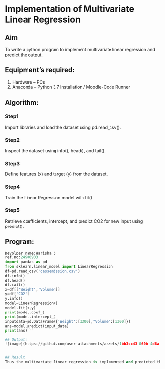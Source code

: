 # Implementation of Multivariate Linear Regression
## Aim
To write a python program to implement multivariate linear regression and predict the output.
## Equipment’s required:
1.	Hardware – PCs
2.	Anaconda – Python 3.7 Installation / Moodle-Code Runner
## Algorithm:
### Step1
Import libraries and load the dataset using pd.read_csv().

### Step2
Inspect the dataset using info(), head(), and tail().

### Step3
Define features (x) and target (y) from the dataset.

### Step4
Train the Linear Regression model with fit().

### Step5
Retrieve coefficients, intercept, and predict CO2 for new input using predict().


## Program:
```python 
Devolper name:Harisha S
ref.no:24900903
import pandas as pd
from sklearn.linear_model import LinearRegression
df=pd.read_csv('cassemission.csv')
df.info()
df.head()
df.tail()
x=df[['Weight','Volume']]
y=df['CO2']
y.info()
model=LinearRegression()
model.fit(x,y)
print(model.coef_)
print(model.intercept_)
inputdata=pd.DataFrame({'Weight':[3300],"Volume":[1300]})
ans=model.predict(input_data)
print(ans)```

## Output:
![image](https://github.com/user-attachments/assets/1bb3cc43-060b-4d8a-9347-3781daf57fe9)


## Result
Thus the multivariate linear regression is implemented and predicted the output using python program.
